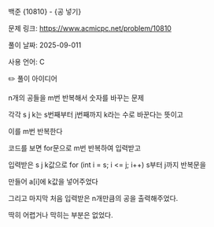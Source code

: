 백준 {10810} - {공 넣기}



문제 링크: https://www.acmicpc.net/problem/10810



풀이 날짜: 2025-09-011



사용 언어: C



✏️ 풀이 아이디어



n개의 공들을 m번 반복해서 숫자를 바꾸는 문제



각각 s j k는 s번째부터 j번째까지 k라는 수로 바꾼다는 뜻이고

이를 m번 반복한다



코드를 보면 for문으로 m번 반복하여 입력받고

입력받은 s j k값으로 for (int i = s; i <= j; i++) s부터 j까지 반복문을

만들어 a\[i]에 k값을 넣어주었다 



그리고 마지막 처음 입력받은 n개만큼의 공을 출력해주었다. 



딱히 어렵거나 막히는 부분은 없었다. 

